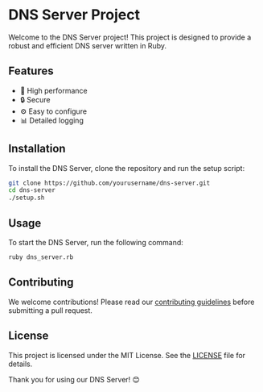 # DNS Server Project


Welcome to the DNS Server project! This project is designed to provide a robust and efficient DNS server written in Ruby.

## Features

- 🚀 High performance
- 🔒 Secure
- ⚙️ Easy to configure
- 📊 Detailed logging

## Installation

To install the DNS Server, clone the repository and run the setup script:

```bash
git clone https://github.com/yourusername/dns-server.git
cd dns-server
./setup.sh
```

## Usage

To start the DNS Server, run the following command:

```bash
ruby dns_server.rb
```

## Contributing

We welcome contributions! Please read our [contributing guidelines](CONTRIBUTING.md) before submitting a pull request.

## License

This project is licensed under the MIT License. See the [LICENSE](LICENSE) file for details.


Thank you for using our DNS Server! 😊
